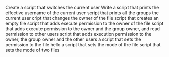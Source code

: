 Create a script that switches the current user
Write a script that prints the effective username of the current user
script that prints all the groups the current user
cript that changes the owner of the file
script that creates an empty file
script that adds execute permission to the owner of the file
script that adds execute permission to the owner and the group owner, and read permission to other users
script that adds execution permission to the owner, the group owner and the other users
a script that sets the permission to the file hello
a script that sets the mode of the file
script that sets the mode of two files
